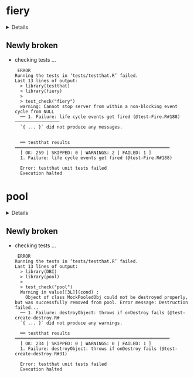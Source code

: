 # fiery

<details>

* Version: 1.1.1
* Source code: https://github.com/cran/fiery
* URL: https://github.com/thomasp85/fiery
* BugReports: https://github.com/thomasp85/fiery/issues
* Date/Publication: 2018-10-22 10:00:04 UTC
* Number of recursive dependencies: 40

Run `revdep_details(,"fiery")` for more info

</details>

## Newly broken

*   checking tests ...
    ```
     ERROR
    Running the tests in ‘tests/testthat.R’ failed.
    Last 13 lines of output:
      > library(testthat)
      > library(fiery)
      > 
      > test_check("fiery")
      warning: Cannot stop server from within a non-blocking event cycle from NULL
      ── 1. Failure: life cycle events get fired (@test-Fire.R#188)  ─────────────────
      `{ ... }` did not produce any messages.
      
      
      ══ testthat results  ═══════════════════════════════════════════════════════════
      [ OK: 259 | SKIPPED: 0 | WARNINGS: 2 | FAILED: 1 ]
      1. Failure: life cycle events get fired (@test-Fire.R#188) 
      
      Error: testthat unit tests failed
      Execution halted
    ```

# pool

<details>

* Version: 0.1.4.2
* Source code: https://github.com/cran/pool
* URL: https://github.com/rstudio/pool
* BugReports: https://github.com/rstudio/pool/issues
* Date/Publication: 2019-01-07 20:20:02 UTC
* Number of recursive dependencies: 37

Run `revdep_details(,"pool")` for more info

</details>

## Newly broken

*   checking tests ...
    ```
     ERROR
    Running the tests in ‘tests/testthat.R’ failed.
    Last 13 lines of output:
      > library(DBI)
      > library(pool)
      > 
      > test_check("pool")
      Warning in value[[3L]](cond) :
        Object of class MockPooledObj could not be destroyed properly, but was successfully removed from pool. Error message: Destruction failed...
      ── 1. Failure: destroyObject: throws if onDestroy fails (@test-create-destroy.R#
      `{ ... }` did not produce any warnings.
      
      ══ testthat results  ═══════════════════════════════════════════════════════════
      [ OK: 234 | SKIPPED: 0 | WARNINGS: 0 | FAILED: 1 ]
      1. Failure: destroyObject: throws if onDestroy fails (@test-create-destroy.R#31) 
      
      Error: testthat unit tests failed
      Execution halted
    ```

